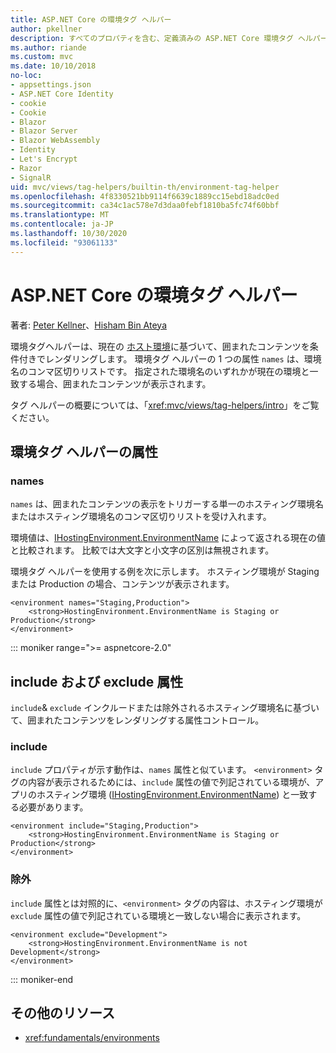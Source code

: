 ```yaml
---
title: ASP.NET Core の環境タグ ヘルパー
author: pkellner
description: すべてのプロパティを含む、定義済みの ASP.NET Core 環境タグ ヘルパー
ms.author: riande
ms.custom: mvc
ms.date: 10/10/2018
no-loc:
- appsettings.json
- ASP.NET Core Identity
- cookie
- Cookie
- Blazor
- Blazor Server
- Blazor WebAssembly
- Identity
- Let's Encrypt
- Razor
- SignalR
uid: mvc/views/tag-helpers/builtin-th/environment-tag-helper
ms.openlocfilehash: 4f8330521bb9114f6639c1889cc15ebd18adc0ed
ms.sourcegitcommit: ca34c1ac578e7d3daa0febf1810ba5fc74f60bbf
ms.translationtype: MT
ms.contentlocale: ja-JP
ms.lasthandoff: 10/30/2020
ms.locfileid: "93061133"
---
```

# <a name="environment-tag-helper-in-aspnet-core"></a>ASP.NET Core の環境タグ ヘルパー

著者: [Peter Kellner](https://peterkellner.net)、[Hisham Bin Ateya](https://twitter.com/hishambinateya)

環境タグヘルパーは、現在の [ホスト環境](xref:fundamentals/environments)に基づいて、囲まれたコンテンツを条件付きでレンダリングします。 環境タグ ヘルパーの 1 つの属性 `names` は、環境名のコンマ区切りリストです。 指定された環境名のいずれかが現在の環境と一致する場合、囲まれたコンテンツが表示されます。

タグ ヘルパーの概要については、「<xref:mvc/views/tag-helpers/intro>」をご覧ください。

## <a name="environment-tag-helper-attributes"></a>環境タグ ヘルパーの属性

### <a name="names"></a>names

`names` は、囲まれたコンテンツの表示をトリガーする単一のホスティング環境名またはホスティング環境名のコンマ区切りリストを受け入れます。

環境値は、[IHostingEnvironment.EnvironmentName](xref:Microsoft.AspNetCore.Hosting.IHostingEnvironment.EnvironmentName*) によって返される現在の値と比較されます。 比較では大文字と小文字の区別は無視されます。

環境タグ ヘルパーを使用する例を次に示します。 ホスティング環境が Staging または Production の場合、コンテンツが表示されます。

```cshtml
<environment names="Staging,Production">
    <strong>HostingEnvironment.EnvironmentName is Staging or Production</strong>
</environment>
```

::: moniker range=">= aspnetcore-2.0"

## <a name="include-and-exclude-attributes"></a>include および exclude 属性

`include`& `exclude` インクルードまたは除外されるホスティング環境名に基づいて、囲まれたコンテンツをレンダリングする属性コントロール。

### <a name="include"></a>include

`include` プロパティが示す動作は、`names` 属性と似ています。 `<environment>` タグの内容が表示されるためには、`include` 属性の値で列記されている環境が、アプリのホスティング環境 ([IHostingEnvironment.EnvironmentName](xref:Microsoft.AspNetCore.Hosting.IHostingEnvironment.EnvironmentName*)) と一致する必要があります。

```cshtml
<environment include="Staging,Production">
    <strong>HostingEnvironment.EnvironmentName is Staging or Production</strong>
</environment>
```

### <a name="exclude"></a>除外

`include` 属性とは対照的に、`<environment>` タグの内容は、ホスティング環境が `exclude` 属性の値で列記されている環境と一致しない場合に表示されます。

```cshtml
<environment exclude="Development">
    <strong>HostingEnvironment.EnvironmentName is not Development</strong>
</environment>
```

::: moniker-end

## <a name="additional-resources"></a>その他のリソース

* <xref:fundamentals/environments>
